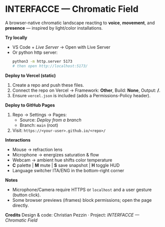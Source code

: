 # INTERFACCE — Chromatic Field

A browser-native chromatic landscape reacting to **voice**, **movement**, and **presence** — inspired by light/color installations.

**Try locally**
- VS Code + *Live Server* → Open with Live Server
- Or python http server:
  ```bash
  python3 -m http.server 5173
  # then open http://localhost:5173/
  ```

**Deploy to Vercel (static)**
1. Create a repo and push these files.
2. Connect the repo on Vercel → Framework: **Other**, Build: **None**, Output: **/**.
3. Ensure `vercel.json` is included (adds a Permissions-Policy header).

**Deploy to GitHub Pages**
1. Repo → Settings → Pages:
   - Source: *Deploy from a branch*
   - Branch: `main` (root)
2. Visit: `https://<your-user>.github.io/<repo>/`

**Interactions**
- Mouse → refraction lens
- Microphone → energizes saturation & flow
- Webcam → ambient hue shifts color temperature
- **C** palette | **M** mute | **S** save snapshot | **H** toggle HUD
- Language switcher ITA/ENG in the bottom-right corner

**Notes**
- Microphone/Camera require HTTPS or `localhost` and a user gesture (button click).
- Some browser previews (iframes) block permissions; open the page directly.

**Credits**
Design & code: Christian Pezzin · Project: *INTERFACCE — Chromatic Field*
